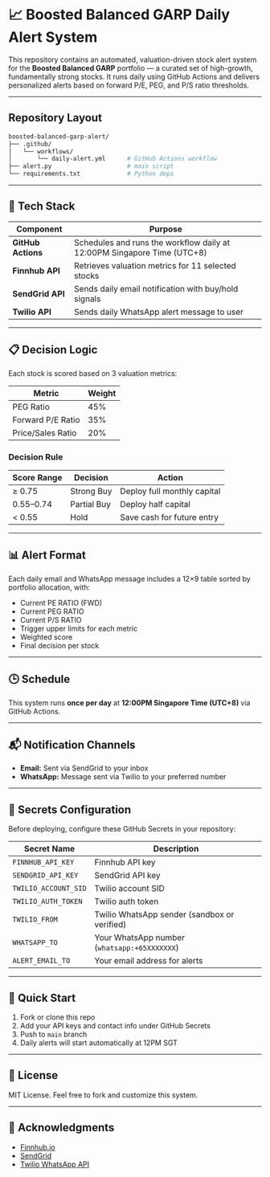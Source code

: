 # 📈 Boosted Balanced GARP Daily Alert System

This repository contains an automated, valuation-driven stock alert system for the **Boosted Balanced GARP** portfolio — a curated set of high-growth, fundamentally strong stocks. It runs daily using GitHub Actions and delivers personalized alerts based on forward P/E, PEG, and P/S ratio thresholds.

---

## Repository Layout

```bash
boosted-balanced-garp-alert/
├── .github/
│   └── workflows/
│       └── daily-alert.yml      # GitHub Actions workflow
├── alert.py                     # main script
└── requirements.txt             # Python deps
```

---

## 🔧 Tech Stack

| Component    | Purpose                                 |
|--------------|------------------------------------------|
| **GitHub Actions** | Schedules and runs the workflow daily at 12:00PM Singapore Time (UTC+8) |
| **Finnhub API**    | Retrieves valuation metrics for 11 selected stocks |
| **SendGrid API**   | Sends daily email notification with buy/hold signals |
| **Twilio API**     | Sends daily WhatsApp alert message to user |

---

## 📋 Decision Logic

Each stock is scored based on 3 valuation metrics:

| Metric            | Weight |
|-------------------|--------|
| PEG Ratio         | 45%    |
| Forward P/E Ratio | 35%    |
| Price/Sales Ratio | 20%    |

### Decision Rule

| Score Range | Decision      | Action                      |
|-------------|---------------|-----------------------------|
| ≥ 0.75      | Strong Buy     | Deploy full monthly capital |
| 0.55–0.74   | Partial Buy    | Deploy half capital         |
| < 0.55      | Hold           | Save cash for future entry  |

---

## 📊 Alert Format

Each daily email and WhatsApp message includes a 12×9 table sorted by portfolio allocation, with:

- Current PE RATIO (FWD)
- Current PEG RATIO
- Current P/S RATIO
- Trigger upper limits for each metric
- Weighted score
- Final decision per stock

---

## 🕒 Schedule

This system runs **once per day** at **12:00PM Singapore Time (UTC+8)** via GitHub Actions.

---

## 📬 Notification Channels

- **Email:** Sent via SendGrid to your inbox
- **WhatsApp:** Message sent via Twilio to your preferred number

---

## 🔐 Secrets Configuration

Before deploying, configure these GitHub Secrets in your repository:

| Secret Name          | Description                         |
|----------------------|-------------------------------------|
| `FINNHUB_API_KEY`     | Finnhub API key                     |
| `SENDGRID_API_KEY`    | SendGrid API key                    |
| `TWILIO_ACCOUNT_SID`  | Twilio account SID                  |
| `TWILIO_AUTH_TOKEN`   | Twilio auth token                   |
| `TWILIO_FROM`         | Twilio WhatsApp sender (sandbox or verified) |
| `WHATSAPP_TO`         | Your WhatsApp number (`whatsapp:+65XXXXXXX`) |
| `ALERT_EMAIL_TO`      | Your email address for alerts       |

---

## 🚀 Quick Start

1. Fork or clone this repo
2. Add your API keys and contact info under GitHub Secrets
3. Push to `main` branch
4. Daily alerts will start automatically at 12PM SGT

---

## 📎 License

MIT License. Feel free to fork and customize this system.

---

## 🤝 Acknowledgments

- [Finnhub.io](https://finnhub.io)
- [SendGrid](https://sendgrid.com)
- [Twilio WhatsApp API](https://www.twilio.com/whatsapp)

